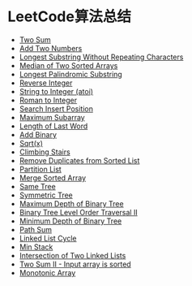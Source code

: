 # LeetCode算法总结

* [Two Sum](https://github.com/angelasubi/blog/blob/master/leetcode/1.%20Two%20Sum.js)
* [Add Two Numbers](https://github.com/angelasubi/blog/blob/master/leetcode/2.%20Add%20Two%20Numbers.js)
* [Longest Substring Without Repeating Characters](https://github.com/angelasubi/blog/blob/master/leetcode/3.%20Longest%20Substring%20Without%20Repeating%20Characters.js)
* [Median of Two Sorted Arrays](https://github.com/angelasubi/blog/blob/master/leetcode/4.%20Median%20of%20Two%20Sorted%20Arrays.js)
* [Longest Palindromic Substring](https://github.com/angelasubi/blog/blob/master/leetcode/5.%20Longest%20Palindromic%20Substring.js)
* [Reverse Integer](https://github.com/angelasubi/blog/blob/master/leetcode/7.%20Reverse%20Integer.js)
* [String to Integer (atoi)](https://github.com/angelasubi/blog/blob/master/leetcode/8.%20String%20to%20Integer%20(atoi).js)
* [Roman to Integer](https://github.com/angelasubi/blog/blob/master/leetcode/13.%20Roman%20to%20Integer.js)
* [Search Insert Position](https://github.com/angelasubi/blog/blob/master/leetcode/35.Search%20Insert%20Position.js)
* [Maximum Subarray](https://github.com/angelasubi/blog/blob/master/leetcode/53.%20Maximum%20Subarray.js)
* [Length of Last Word](https://github.com/angelasubi/blog/blob/master/leetcode/58.%20Length%20of%20Last%20Word.js)
* [Add Binary](https://github.com/angelasubi/blog/blob/master/leetcode/67.%20Add%20Binary.js)
* [Sqrt(x)](https://github.com/angelasubi/blog/blob/master/leetcode/69.%20Sqrt(x).js)
* [Climbing Stairs](https://github.com/angelasubi/blog/blob/master/leetcode/70.%20Climbing%20Stairs.js)
* [Remove Duplicates from Sorted List](https://github.com/angelasubi/blog/blob/master/leetcode/83.%20Remove%20Duplicates%20from%20Sorted%20List.js)
* [Partition List](https://github.com/angelasubi/blog/blob/master/leetcode/86.%20Partition%20List.js)
* [Merge Sorted Array](https://github.com/angelasubi/blog/blob/master/leetcode/88.%20Merge%20Sorted%20Array.js)
* [Same Tree](https://github.com/angelasubi/blog/blob/master/leetcode/100.%20Same%20Tree.js)
* [Symmetric Tree](https://github.com/angelasubi/blog/blob/master/leetcode/101.%20Symmetric%20Tree.js)
* [Maximum Depth of Binary Tree](https://github.com/angelasubi/blog/blob/master/leetcode/104.%20Maximum%20Depth%20of%20Binary%20Tree.js)
* [Binary Tree Level Order Traversal II]()
* [Minimum Depth of Binary Tree](https://github.com/angelasubi/blog/blob/master/leetcode/111.%20Minimum%20Depth%20of%20Binary%20Tree.js)
* [Path Sum](https://github.com/angelasubi/blog/blob/master/leetcode/112.%20Path%20Sum.js)
* [Linked List Cycle](https://github.com/angelasubi/blog/blob/master/leetcode/141.%20Linked%20List%20Cycle.js)
* [Min Stack](https://github.com/angelasubi/blog/blob/master/leetcode/155.%20Min%20Stack.js)
* [Intersection of Two Linked Lists](https://github.com/angelasubi/blog/blob/master/leetcode/160.%20Intersection%20of%20Two%20Linked%20Lists.js)
* [Two Sum II - Input array is sorted](https://github.com/angelasubi/blog/blob/master/leetcode/167.%20Two%20Sum%20II%20-%20Input%20array%20is%20sorted.js)
* [Monotonic Array](https://github.com/angelasubi/blog/blob/master/leetcode/896.%20Monotonic%20Array.js)